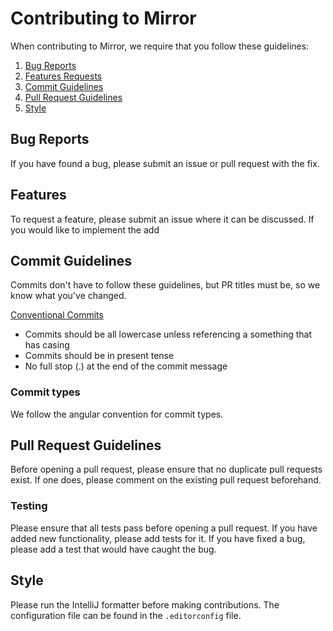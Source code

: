 # Contributing to Mirror

When contributing to Mirror, we require that you follow these guidelines:

1. [Bug Reports](#bug-reports)
2. [Features Requests](#features)
3. [Commit Guidelines](#commit-guidelines)
4. [Pull Request Guidelines](#pull-request-guidelines)
5. [Style](#style)

## Bug Reports

If you have found a bug, please submit an issue or pull request with the fix.

## Features

To request a feature, please submit an issue where it can be discussed. If you would like to
implement the add

## Commit Guidelines

Commits don't have to follow these guidelines, but PR titles must be, so we know what you've
changed.

[Conventional Commits](https://www.conventionalcommits.org/en/v1.0.0/)

- Commits should be all lowercase unless referencing a something that has casing
- Commits should be in present tense
- No full stop (.) at the end of the commit message

### Commit types

We follow the angular convention for commit types.

## Pull Request Guidelines

Before opening a pull request, please ensure that no duplicate pull requests exist. If one does,
please comment on the existing pull request beforehand.

### Testing

Please ensure that all tests pass before opening a pull request. If you have added new
functionality, please add tests for it. If you have fixed a bug, please add a test that would have
caught the bug.

## Style

Please run the IntelliJ formatter before making contributions. The configuration file can be found
in the `.editorconfig` file.
